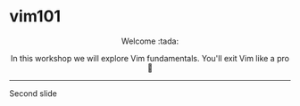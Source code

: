 # vim101
<center>
Welcome :tada:

In this workshop we will explore Vim fundamentals. You'll exit Vim like a pro :wine_glass:
</center>

---

Second slide
